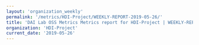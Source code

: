 ```yaml
---
layout: 'organization_weekly'
permalink: '/metrics/HDI-Project/WEEKLY-REPORT-2019-05-26/'
title: 'DAI Lab OSS Metrics Metrics report for HDI-Project | WEEKLY-REPORT-2019-05-26'
organization: 'HDI-Project'
current_date: '2019-05-26'
---
```

